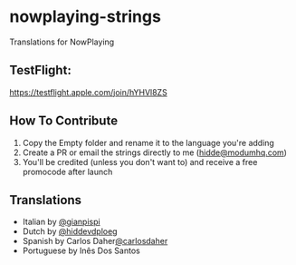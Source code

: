 # nowplaying-strings
Translations for NowPlaying

## TestFlight:
https://testflight.apple.com/join/hYHVl8ZS

## How To Contribute
1. Copy the Empty folder and rename it to the language you're adding
2. Create a PR or email the strings directly to me (hidde@modumhq.com)
3. You'll be credited (unless you don't want to) and receive a free promocode after launch


## Translations
- Italian by [@gianpispi](https://github.com/gianpispi)
- Dutch by [@hiddevdploeg](https://github.com/hiddevdploeg)
- Spanish by Carlos Daher[@carlosdaher](https://github.com/carlosdaher)
- Portuguese by Inês Dos Santos
